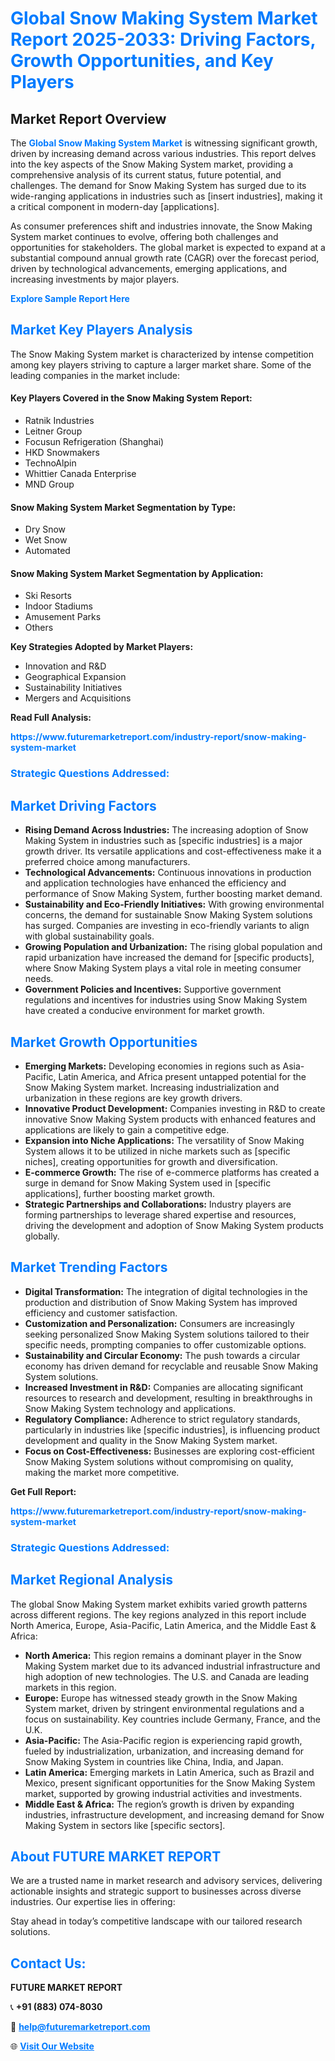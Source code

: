 <h1 style="color: #007BFF;">Global Snow Making System Market Report 2025-2033: Driving Factors, Growth Opportunities, and Key Players</h1>

<section id="overview">
<h2>Market Report Overview</h2>
<p>The <a href="https://www.futuremarketreport.com/industry-report/snow-making-system-market" style="color: #007BFF; text-decoration: none;"><strong>Global Snow Making System Market</strong></a> is witnessing significant growth, driven by increasing demand across various industries. This report delves into the key aspects of the Snow Making System market, providing a comprehensive analysis of its current status, future potential, and challenges. The demand for Snow Making System has surged due to its wide-ranging applications in industries such as [insert industries], making it a critical component in modern-day [applications].</p>
<p>As consumer preferences shift and industries innovate, the Snow Making System market continues to evolve, offering both challenges and opportunities for stakeholders. The global market is expected to expand at a substantial compound annual growth rate (CAGR) over the forecast period, driven by technological advancements, emerging applications, and increasing investments by major players.</p>
</section>

<section id="overview">
<p><a href="https://www.futuremarketreport.com/request-sample/reportId=92062" style="color: #007BFF; text-decoration: none;"><strong>Explore Sample Report Here</strong></a></p>
</section>

<section id="key-players">
<h2 style="color: #007BFF;">Market Key Players Analysis</h2>
<p>The Snow Making System market is characterized by intense competition among key players striving to capture a larger market share. Some of the leading companies in the market include:</p>
<h4>Key Players Covered in the Snow Making System Report:</h4>
<ul><li>Ratnik Industries</li><li>Leitner Group</li><li>Focusun Refrigeration (Shanghai)</li><li>HKD Snowmakers</li><li>TechnoAlpin</li><li>Whittier Canada Enterprise</li><li>MND Group</li></ul>
<h4>Snow Making System Market Segmentation by Type:</h4>
<ul><li>Dry Snow</li><li>Wet Snow</li><li>Automated</li></ul>

<h4>Snow Making System Market Segmentation by Application:</h4>
<ul><li>Ski Resorts</li><li>Indoor Stadiums</li><li>Amusement Parks</li><li>Others</li></ul>
<p><strong>Key Strategies Adopted by Market Players:</strong></p>
<ul>
<li>Innovation and R&D</li>
<li>Geographical Expansion</li>
<li>Sustainability Initiatives</li>
<li>Mergers and Acquisitions</li>
</ul>
</section>

<section>
<p><strong>Read Full Analysis: </strong></p><a href="https://www.futuremarketreport.com/industry-report/snow-making-system-market" style="color: #007BFF; text-decoration: none;"><strong>https://www.futuremarketreport.com/industry-report/snow-making-system-market</strong></a>
<h3 style="color: #007BFF;">Strategic Questions Addressed:</h3>
</section>

<section id="driving-factors">
<h2 style="color: #007BFF;">Market Driving Factors</h2>
<ul>
<li><strong>Rising Demand Across Industries:</strong> The increasing adoption of Snow Making System in industries such as [specific industries] is a major growth driver. Its versatile applications and cost-effectiveness make it a preferred choice among manufacturers.</li>
<li><strong>Technological Advancements:</strong> Continuous innovations in production and application technologies have enhanced the efficiency and performance of Snow Making System, further boosting market demand.</li>
<li><strong>Sustainability and Eco-Friendly Initiatives:</strong> With growing environmental concerns, the demand for sustainable Snow Making System solutions has surged. Companies are investing in eco-friendly variants to align with global sustainability goals.</li>
<li><strong>Growing Population and Urbanization:</strong> The rising global population and rapid urbanization have increased the demand for [specific products], where Snow Making System plays a vital role in meeting consumer needs.</li>
<li><strong>Government Policies and Incentives:</strong> Supportive government regulations and incentives for industries using Snow Making System have created a conducive environment for market growth.</li>
</ul>
</section>

<section id="growth-opportunities">
<h2 style="color: #007BFF;">Market Growth Opportunities</h2>
<ul>
<li><strong>Emerging Markets:</strong> Developing economies in regions such as Asia-Pacific, Latin America, and Africa present untapped potential for the Snow Making System market. Increasing industrialization and urbanization in these regions are key growth drivers.</li>
<li><strong>Innovative Product Development:</strong> Companies investing in R&D to create innovative Snow Making System products with enhanced features and applications are likely to gain a competitive edge.</li>
<li><strong>Expansion into Niche Applications:</strong> The versatility of Snow Making System allows it to be utilized in niche markets such as [specific niches], creating opportunities for growth and diversification.</li>
<li><strong>E-commerce Growth:</strong> The rise of e-commerce platforms has created a surge in demand for Snow Making System used in [specific applications], further boosting market growth.</li>
<li><strong>Strategic Partnerships and Collaborations:</strong> Industry players are forming partnerships to leverage shared expertise and resources, driving the development and adoption of Snow Making System products globally.</li>
</ul>
</section>

<section id="trending-factors">
<h2 style="color: #007BFF;">Market Trending Factors</h2>
<ul>
<li><strong>Digital Transformation:</strong> The integration of digital technologies in the production and distribution of Snow Making System has improved efficiency and customer satisfaction.</li>
<li><strong>Customization and Personalization:</strong> Consumers are increasingly seeking personalized Snow Making System solutions tailored to their specific needs, prompting companies to offer customizable options.</li>
<li><strong>Sustainability and Circular Economy:</strong> The push towards a circular economy has driven demand for recyclable and reusable Snow Making System solutions.</li>
<li><strong>Increased Investment in R&D:</strong> Companies are allocating significant resources to research and development, resulting in breakthroughs in Snow Making System technology and applications.</li>
<li><strong>Regulatory Compliance:</strong> Adherence to strict regulatory standards, particularly in industries like [specific industries], is influencing product development and quality in the Snow Making System market.</li>
<li><strong>Focus on Cost-Effectiveness:</strong> Businesses are exploring cost-efficient Snow Making System solutions without compromising on quality, making the market more competitive.</li>
</ul>
</section>

<section>
<p><strong>Get Full Report: </strong></p><a href="https://www.futuremarketreport.com/industry-report/snow-making-system-market" style="color: #007BFF; text-decoration: none;"><strong>https://www.futuremarketreport.com/industry-report/snow-making-system-market</strong></a>
<h3 style="color: #007BFF;">Strategic Questions Addressed:</h3>
</section>


<section id="regional-analysis">
<h2 style="color: #007BFF;">Market Regional Analysis</h2>
<p>The global Snow Making System market exhibits varied growth patterns across different regions. The key regions analyzed in this report include North America, Europe, Asia-Pacific, Latin America, and the Middle East & Africa:</p>
<ul>
<li><strong>North America:</strong> This region remains a dominant player in the Snow Making System market due to its advanced industrial infrastructure and high adoption of new technologies. The U.S. and Canada are leading markets in this region.</li>
<li><strong>Europe:</strong> Europe has witnessed steady growth in the Snow Making System market, driven by stringent environmental regulations and a focus on sustainability. Key countries include Germany, France, and the U.K.</li>
<li><strong>Asia-Pacific:</strong> The Asia-Pacific region is experiencing rapid growth, fueled by industrialization, urbanization, and increasing demand for Snow Making System in countries like China, India, and Japan.</li>
<li><strong>Latin America:</strong> Emerging markets in Latin America, such as Brazil and Mexico, present significant opportunities for the Snow Making System market, supported by growing industrial activities and investments.</li>
<li><strong>Middle East & Africa:</strong> The region’s growth is driven by expanding industries, infrastructure development, and increasing demand for Snow Making System in sectors like [specific sectors].</li>
</ul>
</section>

<footer>
<h2 style="color: #007BFF;">About FUTURE MARKET REPORT</h2>
<p>We are a trusted name in market research and advisory services, delivering actionable insights and strategic support to businesses across diverse industries. Our expertise lies in offering:</p>

<p>Stay ahead in today’s competitive landscape with our tailored research solutions.</p>

<h2 style="color: #007BFF;">Contact Us:</h2>
<p><strong>FUTURE MARKET REPORT</strong></p>
<p>📞 <strong>+91 (883) 074-8030</strong></p>
<p>📧 <strong><a href="mailto:help@futuremarketreport.com" style="color: #007BFF;">help@futuremarketreport.com</a></strong></p>
<p>🌐 <strong><a href="https://www.futuremarketreport.com/" style="color: #007BFF;">Visit Our Website</a></strong></p>
</footer>